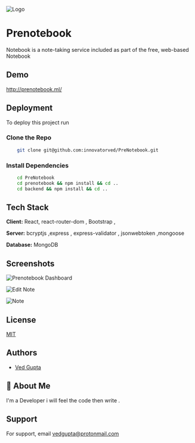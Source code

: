 
![Logo](https://i.ibb.co/FKv7Pmr/notebook-Light.png)

    
# Prenotebook
Notebook is a note-taking service included as part of the free, web-based Notebook

## Demo
http://prenotebook.ml/
## Deployment

To deploy this project run

### Clone the Repo

```bash
    git clone git@github.com:innovatorved/PreNotebook.git
```

### Install Dependencies

```bash
    cd PreNotebook
    cd prenotebook && npm install && cd ..
    cd backend && npm install && cd ..
```


## Tech Stack

**Client:**     React, react-router-dom , Bootstrap , 

**Server:**     bcryptjs ,express , express-validator , jsonwebtoken ,mongoose

**Database:**   MongoDB
## Screenshots

![Prenotebook Dashboard](https://i.ibb.co/GsXjpy7/mainpage1.png)

![Edit Note](https://i.ibb.co/Y3nXLh5/edit2.png)

![Note](https://i.ibb.co/hHjpvnW/note3.png)



## License

[MIT](https://choosealicense.com/licenses/mit/)

  
## Authors

- [Ved Gupta](https://www.github.com/innovatorved)

  
## 🚀 About Me
I'm a Developer i will feel the code then write .

  
## Support

For support, email vedgupta@protonmail.com

  
